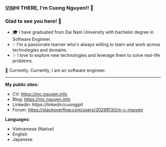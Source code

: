 ### 🇻🇳HI THERE, I'm Cuong Nguyen!! 👋
### Glad to see you here! 🤩 &nbsp;



- 🎓 I have graduated from Dai Nam University with bachelor degree in Software Engineer.
- 💡 I'm a passionate learner who's always willing to learn and work across technologies and domains.
- ✨ I love to explore new technologies and leverage them to solve real-life problems.

🔭 Currently. Currently, I am an software engineer.
<hr>

**My public sites:**
- CV: https://mc.nguyen.info
- Blog: https://mc.nguyen.info
- Linkedin: https://linkedin/cuongjpit
- Forum: https://stackoverflow.com/users/30298130/m-c-nguyen

**Languages:**
- Vietnamese (Native)
- English
- Japanese
